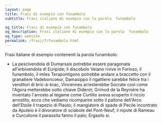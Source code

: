 ```yaml
---
layout: page
title: Frasi di esempio con funambolo 
subtitle: Frasi italiane di esempio con la parola  funambolo

og_title: Frasi di esempio con funambolo 
og_description: Frasi italiane di esempio con la parola  funambolo
og_type: website
permalink: /frasi/f/funambolo.html
---
```


Frasi italiane di esempio contenenti la parola funambolo:


- La pescivendola di Dumarsais potrebbe essere paragonata all'erbivendola di Euripide; il discobolo Veiano rivive in Forioso, il funambolo, il miles Terapontigono potrebbe andare a braccetto con il granatiere Vadeboncoeur, Damasippo il rigattiere sarebbe felice tra i venditori di bric-à-brac, Vincennes arresterebbe Socrate così come l'Agora metterebbe sotto chiave Diderot; Grimod de la Reynière ha inventato l'arrosto al tegame come Curtilio aveva scoperto il riccio arrostito, ecco che vediamo ricomparire sotto il pallone dell'Arco dell'Etoile il trapezio di Plauto; il mangiatore di spade di Pecile incontrato da Apuleio è il divoratore di sciabole del Pont-Neuf; il nipote di Rameau e Curculione il parassita fanno il paio; Ergasilo si.
